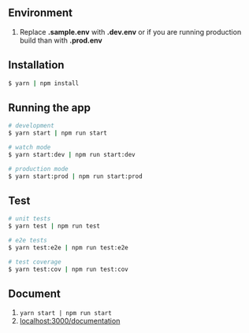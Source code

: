 ## Environment
1. Replace **.sample.env** with **.dev.env** or if you are running production build than with **.prod.env** 

## Installation
```bash
$ yarn | npm install
```

## Running the app

```bash
# development
$ yarn start | npm run start

# watch mode
$ yarn start:dev | npm run start:dev

# production mode
$ yarn start:prod | npm run start:prod
```

## Test

```bash
# unit tests
$ yarn test | npm run test

# e2e tests
$ yarn test:e2e | npm run test:e2e

# test coverage
$ yarn test:cov | npm run test:cov
```

## Document
1. ```yarn start | npm run start```
2. <a href="http://localhost:3000/documentation">localhost:3000/documentation</a> 

